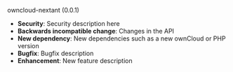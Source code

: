 owncloud-nextant (0.0.1)
* **Security**: Security description here
* **Backwards incompatible change**: Changes in the API
* **New dependency**: New dependencies such as a new ownCloud or PHP version
* **Bugfix**: Bugfix description
* **Enhancement**: New feature description